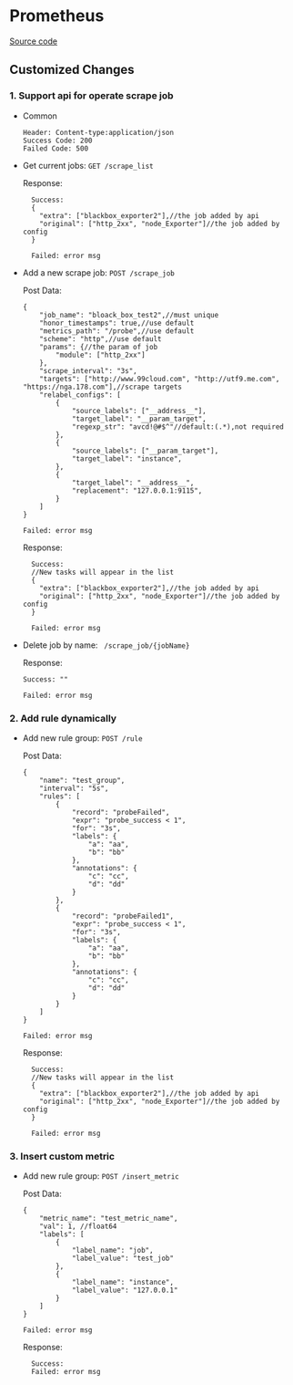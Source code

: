 # Prometheus
[Source code](https://github.com/prometheus/prometheus)

## Customized Changes

### 1. Support api for operate scrape job

* Common

    ```
    Header: Content-type:application/json
    Success Code: 200
    Failed Code: 500    
    ```    
 
* Get current jobs: `GET /scrape_list`
    
    Response:
    ```
      Success:    
      {
      	"extra": ["blackbox_exporter2"],//the job added by api
      	"original": ["http_2xx", "node_Exporter"]//the job added by config
      }
      
      Failed: error msg
    ```

* Add a new scrape job: `POST /scrape_job`

    Post Data:
    ```
    {
        "job_name": "bloack_box_test2",//must unique
        "honor_timestamps": true,//use default
        "metrics_path": "/probe",//use default
        "scheme": "http",//use default
        "params": {//the param of job
            "module": ["http_2xx"]
        },
        "scrape_interval": "3s",
        "targets": ["http://www.99cloud.com", "http://utf9.me.com", "https://nga.178.com"],//scrape targets
        "relabel_configs": [
            {
                "source_labels": ["__address__"],
                "target_label": "__param_target",
                "regexp_str": "avcd!@#$^"//default:(.*),not required
            },
            {
            	"source_labels": ["__param_target"],
            	"target_label": "instance",
            },
            {
            	"target_label": "__address__",
            	"replacement": "127.0.0.1:9115",
            }
        ]
    }
    
    Failed: error msg
    ```
    Response:
    ```
      Success:  
      //New tasks will appear in the list
      {
        "extra": ["blackbox_exporter2"],//the job added by api
        "original": ["http_2xx", "node_Exporter"]//the job added by config
      }
      
      Failed: error msg
    
    ```
    
* Delete job by name: ` /scrape_job/{jobName}`

    Response:
    ```
    Success: ""
    
    Failed: error msg
    
    ```

### 2. Add rule dynamically


* Add new rule group: `POST /rule`

    Post Data:
    ```
    {
    	"name": "test_group",
    	"interval": "5s",
    	"rules": [
    		{
    			"record": "probeFailed",
    			"expr": "probe_success < 1",
    			"for": "3s",
    			"labels": {
    				"a": "aa",
    				"b": "bb"
    			},
    			"annotations": {
    				"c": "cc",
    				"d": "dd"
    			}
    		},
    		{
    			"record": "probeFailed1",
    			"expr": "probe_success < 1",
    			"for": "3s",
    			"labels": {
    				"a": "aa",
    				"b": "bb"
    			},
    			"annotations": {
    				"c": "cc",
    				"d": "dd"
    			}
    		}
    	]
    }
    
    Failed: error msg
    ```
    Response:
    ```
      Success:  
      //New tasks will appear in the list
      {
        "extra": ["blackbox_exporter2"],//the job added by api
        "original": ["http_2xx", "node_Exporter"]//the job added by config
      }
      
      Failed: error msg
    
    ```
    
### 3. Insert custom metric


* Add new rule group: `POST /insert_metric`

    Post Data:
    ```
    {
    	"metric_name": "test_metric_name",
    	"val": 1, //float64
    	"labels": [
    		{
    			"label_name": "job",
    			"label_value": "test_job"
    		},
    		{
    	   		"label_name": "instance",
            	"label_value": "127.0.0.1"
    		}
    	]
    }
    
    Failed: error msg
    ```
    Response:
    ```
      Success:  
      Failed: error msg
    
    ```    

